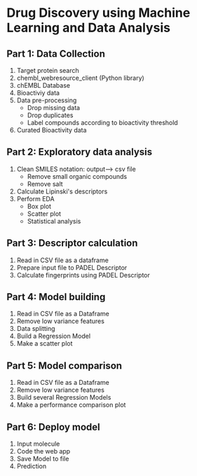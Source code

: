 # Drug Discovery using Machine Learning and Data Analysis
## Part 1: Data Collection
1. Target protein search
2. chembl_webresource_client (Python library)
3. chEMBL Database
4. Bioactiviy data
5. Data pre-processing
    - Drop missing data
    - Drop duplicates
    - Label compounds according to bioactivity threshold
6. Curated Bioactivity data

## Part 2: Exploratory data analysis
1. Clean SMILES notation: output--> csv file
    - Remove small organic compounds
    - Remove salt
2. Calculate Lipinski's descriptors
3. Perform EDA
    - Box plot
    - Scatter plot
    - Statistical analysis

## Part 3: Descriptor calculation
1. Read in CSV file as a dataframe
2. Prepare input file to PADEL Descriptor
3. Calculate fingerprints using PADEL Descriptor

## Part 4: Model building
1. Read in CSV file as a Dataframe
2. Remove low variance features
3. Data splitting
4. Build a Regression Model
5. Make a scatter plot

## Part 5: Model comparison
1. Read in CSV file as a Dataframe
2. Remove low variance features
3. Build several Regression Models
4. Make a performance comparison plot

## Part 6: Deploy model
1. Input molecule
2. Code the web app
3. Save Model to file
4. Prediction
